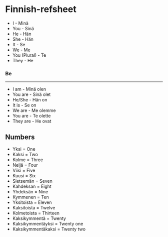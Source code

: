# Finnish-refsheet

- I - Minä
- You - Sinä
- He - Hän
- She - Hän
- It - Se
- We - Me
- You (Plural) - Te
- They - He

### Be
--------
- I am - Minä olen
- You are - Sinä olet
- He/She - Hän on
- It is - Se on
- We are - Me olemme
- You are - Te olette
- They are - He ovat


## Numbers

- Yksi = One
- Kaksi = Two
- Kolme = Three
- Neljä = Four
- Viisi = Five
- Kuusi = Six
- Sietsemän = Seven
- Kahdeksan = Eight
- Yhdeksän = Nine
- Kymmenen = Ten
- Yksitoista = Eleven
- Kaksitoista = Twelve
- Kolmetoista = Thirteen
- Kaksikymmentä = Twenty
- Kaksikymmentäyksi = Twenty one
- Kaksikymmentäkaksi = Twenty two
